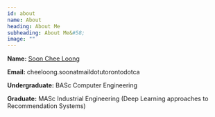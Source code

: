 ```yaml
---
id: about 
name: About
heading: About Me
subheading: About Me&#58; 
image: ""
---
```


**Name:** [Soon Chee Loong](http://scheeloong.github.io)

**Email:** cheeloong.soonatmaildotutorontodotca 

**Undergraduate:**  BASc Computer Engineering

**Graduate:**  MASc Industrial Engineering (Deep Learning approaches to Recommendation Systems)
